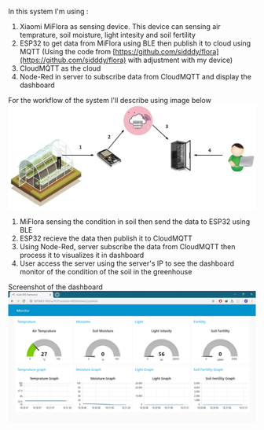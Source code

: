In this system I'm using :
1. Xiaomi MiFlora as sensing device. This device can sensing air temprature, soil moisture, light intesity and soil fertility
2. ESP32 to get data from MiFlora using BLE then publish it to cloud using MQTT (Using the code from [https://github.com/sidddy/flora](https://github.com/sidddy/flora) with adjustment with my device)
3. CloudMQTT as the cloud
4. Node-Red in server to subscribe data from CloudMQTT and display the dashboard

For the workflow of the system I'll describe using image below
![Screen 1](img/Scheme.jpg)

1. MiFlora sensing the condition in soil then send the data to ESP32 using BLE
2. ESP32 recieve the data then publish it to CloudMQTT
3. Using Node-Red, server subscribe the data from CloudMQTT then process it to visualizes it in dashboard
4. User access the server using the server's IP to see the dashboard monitor of the condition of the soil in the greenhouse

Screenshot of the dashboard
![Screen 2](img/Dashboard.JPG)
